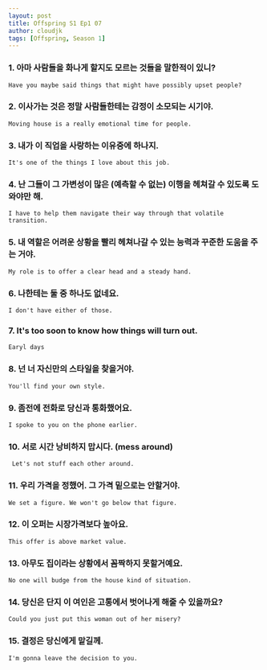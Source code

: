 ```yaml
---
layout: post
title: Offspring S1 Ep1 07
author: cloudjk
tags: [Offspring, Season 1]
---
```


### 1. 아마 사람들을 화나게 할지도 모르는 것들을 말한적이 있니? 
    Have you maybe said things that might have possibly upset people?

### 2. 이사가는 것은 정말 사람들한테는 감정이 소모되는 시기야.
    Moving house is a really emotional time for people.

### 3. 내가 이 직업을 사랑하는 이유중에 하나지.
    It's one of the things I love about this job.

### 4. 난 그들이 그 가변성이 많은 (예측할 수 없는) 이행을 헤쳐갈 수 있도록 도와야만 해.
    I have to help them navigate their way through that volatile transition.

### 5. 내 역할은 어려운 상황을 빨리 헤쳐나갈 수 있는 능력과 꾸준한 도움을 주는 거야.
    My role is to offer a clear head and a steady hand.

### 6. 나한테는 둘 중 하나도 없네요.
    I don't have either of those.

### 7. It's too soon to know how things will turn out.
    Earyl days

### 8. 넌 너 자신만의 스타일을 찾을거야.
    You'll find your own style.

### 9. 좀전에 전화로 당신과 통화했어요.
    I spoke to you on the phone earlier.

### 10. 서로 시간 낭비하지 맙시다. (mess around)
     Let's not stuff each other around.

### 11. 우리 가격을 정했어. 그 가격 밑으로는 안할거야.
    We set a figure. We won't go below that figure.

### 12. 이 오퍼는 시장가격보다 높아요.
    This offer is above market value.

### 13. 아무도 집이라는 상황에서 꼼짝하지 못할거예요.
    No one will budge from the house kind of situation.

### 14. 당신은 단지 이 여인은 고통에서 벗어나게 해줄 수 있을까요?
    Could you just put this woman out of her misery?

### 15. 결정은 당신에게 맡길께.
    I'm gonna leave the decision to you.
